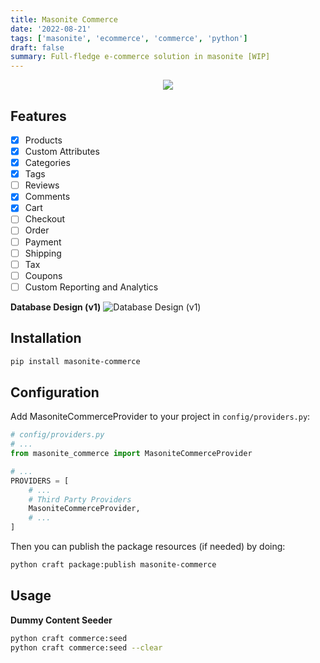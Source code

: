 ```yaml
---
title: Masonite Commerce
date: '2022-08-21'
tags: ['masonite', 'ecommerce', 'commerce', 'python']
draft: false
summary: Full-fledge e-commerce solution in masonite [WIP]
---
```


<p align="center">
  <img src="https://banners.beyondco.de/Masonite Commerce.png?theme=light&packageManager=pip+install&packageName=masonite-commerce&pattern=charlieBrown&style=style_2&description=Full-fledge+e-commerce+solution+in+Masonite+Framework.&md=1&showWatermark=1&fontSize=100px&images=adjustments&widths=50&heights=50" />
</p>

## Features

- [x] Products
- [x] Custom Attributes
- [x] Categories
- [x] Tags
- [ ] Reviews
- [x] Comments
- [x] Cart
- [ ] Checkout
- [ ] Order
- [ ] Payment
- [ ] Shipping
- [ ] Tax
- [ ] Coupons
- [ ] Custom Reporting and Analytics

**Database Design (v1)**
![Database Design (v1)](https://github.com/yubarajshrestha/masonite-commerce/blob/master/docs/masonite_commerce.png?raw=true)

## Installation

```bash
pip install masonite-commerce
```

## Configuration

Add MasoniteCommerceProvider to your project in `config/providers.py`:

```python
# config/providers.py
# ...
from masonite_commerce import MasoniteCommerceProvider

# ...
PROVIDERS = [
    # ...
    # Third Party Providers
    MasoniteCommerceProvider,
    # ...
]
```

Then you can publish the package resources (if needed) by doing:

```bash
python craft package:publish masonite-commerce
```

## Usage

**Dummy Content Seeder**

```sh
python craft commerce:seed
python craft commerce:seed --clear
```

